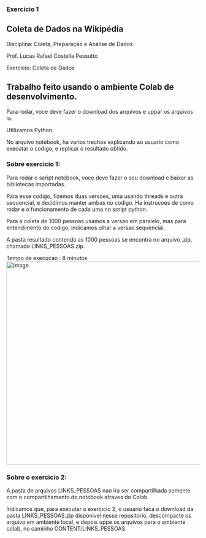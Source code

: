 ### Exercicio 1 
## Coleta de Dados na Wikipédia

Disciplina: Coleta, Preparação e Análise de Dados

Prof. Lucas Rafael Costella Pessutto

Exercício: Coleta de Dados


## Trabalho feito usando o ambiente Colab de desenvolvimento.
Para rodar, voce deve fazer o download dos arquivos e uppar os arquivos la.

Utilizamos Python.

No arquivo notebook, ha varios trechos explicando ao usuario como executar o codigo, e replicar o resultado obtido.

### Sobre exercicio 1:
Para rodar o script notebook, voce deve fazer o seu download e baixar as bibliotecas importadas.

Para esse codigo, fizemos duas versoes, uma usando threads e outra sequencial, e decidimos manter ambas no codigo. Ha instrucoes de como rodar e o funcionamento de cada uma no script python.

Para a coleta de 1000 pessoas usamos a versao em paralelo, mas para entendimento do codigo, indicamos olhar a versao sequencial.

A pasta resultado contendo as 1000 pessoas se encontra no arquivo .zip, chamado LINKS_PESSOAS.zip.

Tempo de execucao : 8 minutos
<img width="1290" height="529" alt="image" src="https://github.com/user-attachments/assets/ef0c4080-b15d-402f-bf6b-229a71ebe480" />


### Sobre o exercicio 2:

A pasta de arquivos LINKS_PESSOAS nao ira ser compartilhada somente com o compartilhamento do notebook atraves do Colab. 

Indicamos que, para executar o exercicio 2, o usuario faca o download da pasta LINKS_PESSOAS.zip disponivel nesse repositorio, descompacte os arquivo em ambiente local, e depois uppe os arquivos para o ambiente colab, no caminho CONTENT/LINKS_PESSOAS.

